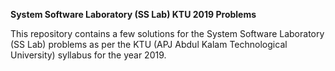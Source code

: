 **System Software Laboratory (SS Lab) KTU 2019 Problems**

This repository contains a few solutions for the System Software Laboratory (SS Lab) problems as per the KTU (APJ Abdul Kalam Technological University) syllabus for the year 2019.

